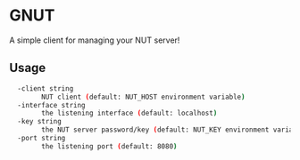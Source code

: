 # GNUT
A simple client for managing your NUT server!

## Usage
```sh
  -client string
    	NUT client (default: NUT_HOST environment variable)
  -interface string
    	the listening interface (default: localhost)
  -key string
    	the NUT server password/key (default: NUT_KEY environment variable)
  -port string
    	the listening port (default: 8080)
```

